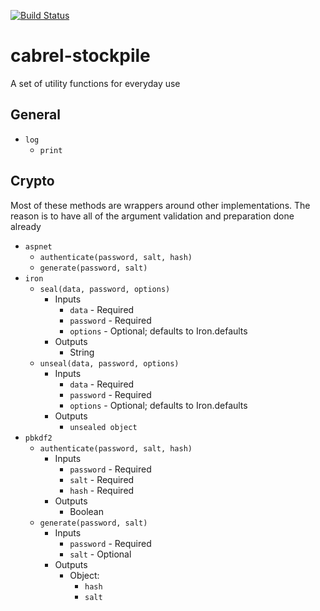 [![Build Status](https://secure.travis-ci.org/cabrel/cabrel-stockpile.png)](http://travis-ci.org/cabrel/cabrel-stockpile)

cabrel-stockpile
================

A set of utility functions for everyday use


## General

* `log`
    * `print`


## Crypto

Most of these methods are wrappers around other implementations. The reason is to have
all of the argument validation and preparation done already

* `aspnet`
  * `authenticate(password, salt, hash)`
  * `generate(password, salt)`
* `iron`
  * `seal(data, password, options)`
      * Inputs
          * `data` - Required
          * `password` - Required
          * `options` - Optional; defaults to Iron.defaults
      * Outputs
          * String
  * `unseal(data, password, options)`
      * Inputs
          * `data` - Required
          * `password` - Required
          * `options` - Optional; defaults to Iron.defaults
      * Outputs
          * `unsealed object`
* `pbkdf2`
  * `authenticate(password, salt, hash)`
      * Inputs
          * `password` - Required
          * `salt` - Required
          * `hash` - Required
      * Outputs
          * Boolean
  * `generate(password, salt)`
      * Inputs
          * `password` - Required
          * `salt` - Optional
      * Outputs
          * Object:
              * `hash`
              * `salt`

